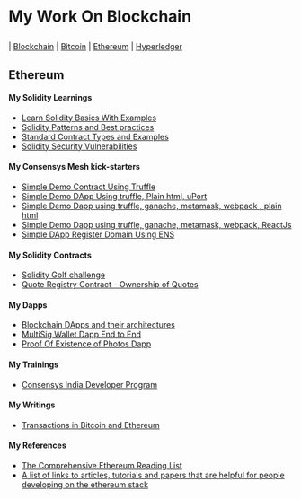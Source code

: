 # My Work On Blockchain</p>

| [Blockchain](#blockchain) | [Bitcoin](#Bitcoin) | [Ethereum](#ethereum) | [Hyperledger](#hyperledger)


## Ethereum


#### My Solidity Learnings
- [Learn Solidity Basics With Examples](https://github.com/mankenavenkatesh/learning-solidity)
- [Solidity Patterns and Best practices](https://github.com/mankenavenkatesh/Solidity-patterns)
- [Standard Contract Types and Examples](https://github.com/mankenavenkatesh/Standard-Smart-Contracts)
- [Solidity Security Vulnerabilities](https://github.com/mankenavenkatesh/Solidity-Security-Vulnerabilities)

#### My Consensys Mesh kick-starters
- [Simple Demo Contract Using Truffle](https://github.com/mankenavenkatesh/Consensys-mesh-kick-starters/tree/master/truffle-kick-starter)
- [Simple Demo DApp Using truffle, Plain html, uPort](https://github.com/mankenavenkatesh/Consensys-mesh-kick-starters/tree/master/uport-kick-starter)
- [Simple Demo Dapp using truffle, ganache, metamask, webpack , plain html](https://github.com/mankenavenkatesh/Consensys-mesh-kick-starters/tree/master/truffle-webpack-dapp-kick-starter)
- [Simple Demo Dapp using truffle, ganache, metamask, webpack, ReactJs](https://github.com/mankenavenkatesh/Consensys-mesh-kick-starters/tree/master/truffle-react-webpack-kick-starter)
- [Simple DApp Register Domain Using ENS]()


#### My Solidity Contracts
- [Solidity Golf challenge](https://github.com/mankenavenkatesh/My-Smart-Contracts/tree/master/Solidity-golf-challenge)
- [Quote Registry Contract - Ownership of Quotes](https://github.com/mankenavenkatesh/My-Smart-Contracts/tree/master/QuoteRegistry)

#### My Dapps
- [Blockchain DApps and their architectures](https://github.com/mankenavenkatesh/blockchain-dapp-architectures)
- [MultiSig Wallet Dapp End to End](https://github.com/mankenavenkatesh/MultisigWalletDapp)
- [Proof Of Existence of Photos Dapp](https://github.com/mankenavenkatesh/MultisigWalletDapp)


#### My Trainings
- [Consensys India Developer Program](https://github.com/mankenavenkatesh/india-training)

#### My Writings
- [Transactions in Bitcoin and Ethereum](https://medium.com/@mankenavenkatesh/transactions-in-bitcoin-and-ethereum-58fdcbbb8a26)

#### My References
- [The Comprehensive Ethereum Reading List](https://github.com/mankenavenkatesh/EthList)
- [A list of links to articles, tutorials and papers that are helpful for people developing on the ethereum stack](https://github.com/yippee-ki-yay/eth-dev-reading-list)
